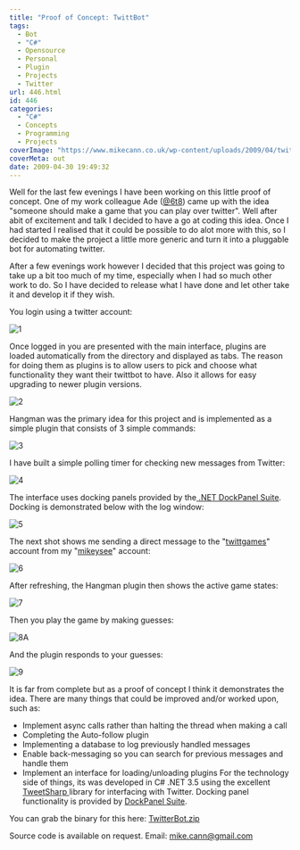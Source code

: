 ```yaml
---
title: "Proof of Concept: TwittBot"
tags:
  - Bot
  - "C#"
  - Opensource
  - Personal
  - Plugin
  - Projects
  - Twitter
url: 446.html
id: 446
categories:
  - "C#"
  - Concepts
  - Programming
  - Projects
coverImage: "https://www.mikecann.co.uk/wp-content/uploads/2009/04/twitbot.png"
coverMeta: out
date: 2009-04-30 19:49:32
---
```


Well for the last few evenings I have been working on this little proof of concept. One of my work colleague Ade ([@6t8](https://twitter.com/6t8)) came up with the idea "someone should make a game that you can play over twitter". Well after abit of excitement and talk I decided to have a go at coding this idea. Once I had started I realised that it could be possible to do alot more with this, so I decided to make the project a little more generic and turn it into a pluggable bot for automating twitter.

<!-- more -->

After a few evenings work however I decided that this project was going to take up a bit too much of my time, especially when I had so much other work to do. So I have decided to release what I have done and let other take it and develop it if they wish.

You login using a twitter account:

![1](https://mikecann.co.uk/wp-content/uploads/2009/04/1.gif "1")

<!--more-->Once logged in you are presented with the main interface, plugins are loaded automatically from the directory and displayed as tabs. The reason for doing them as plugins is to allow users to pick and choose what functionality they want their twittbot to have. Also it allows for easy upgrading to newer plugin versions.

![2](https://mikecann.co.uk/wp-content/uploads/2009/04/2.gif "2")

Hangman was the primary idea for this project and is implemented as a simple plugin that consists of 3 simple commands:

![3](https://mikecann.co.uk/wp-content/uploads/2009/04/3.gif "3")

I have built a simple polling timer for checking new messages from Twitter:

![4](https://mikecann.co.uk/wp-content/uploads/2009/04/4.gif "4")

The interface uses docking panels provided by the[ .NET DockPanel Suite](https://sourceforge.net/projects/dockpanelsuite/). Docking is demonstrated below with the log window:

![5](https://mikecann.co.uk/wp-content/uploads/2009/04/5.gif "5")

The next shot shows me sending a direct message to the "[twittgames](https://www.twitter.com/twittgames)" account from my "[mikeysee](https://www.twitter.com/mikeysee)" account:

![6](https://mikecann.co.uk/wp-content/uploads/2009/04/6.gif "6")

After refreshing, the Hangman plugin then shows the active game states:

![7](https://mikecann.co.uk/wp-content/uploads/2009/04/7.gif "7")

Then you play the game by making guesses:

![8](https://mikecann.co.uk/wp-content/uploads/2009/04/8.gif "8")A

And the plugin responds to your guesses:

![9](https://mikecann.co.uk/wp-content/uploads/2009/04/9.gif "9")

It is far from complete but as a proof of concept I think it demonstrates the idea. There are many things that could be improved and/or worked upon, such as:

- Implement async calls rather than halting the thread when making a call
- Completing the Auto-follow plugin
- Implementing a database to log previously handled messages
- Enable back-messaging so you can search for previous messages and handle them
- Implement an interface for loading/unloading plugins
  For the technology side of things, its was developed in C# .NET 3.5 using the excellent [TweetSharp ](https://code.google.com/p/tweetsharp/)library for interfacing with Twitter. Docking panel functionality is provided by [DockPanel Suite](https://sourceforge.net/projects/dockpanelsuite/).

You can grab the binary for this here: [TwitterBot.zip](Files/TwitterBot.zip)

Source code is available on request. Email: mike.cann@gmail.com
